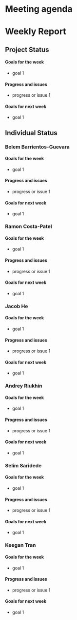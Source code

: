 # Meeting agenda

# Weekly Report
## Project Status
#### Goals for the week
* goal 1
#### Progress and issues
* progress or issue 1
#### Goals for next week
* goal 1

## Individual Status
### Belem Barrientos-Guevara
#### Goals for the week
* goal 1
#### Progress and issues
* progress or issue 1
#### Goals for next week
* goal 1

### Ramon Costa-Patel
#### Goals for the week
* goal 1
#### Progress and issues
* progress or issue 1
#### Goals for next week
* goal 1

### Jacob He
#### Goals for the week
* goal 1
#### Progress and issues
* progress or issue 1
#### Goals for next week
* goal 1

### Andrey Riukhin
#### Goals for the week
* goal 1
#### Progress and issues
* progress or issue 1
#### Goals for next week
* goal 1

### Selim Saridede
#### Goals for the week
* goal 1
#### Progress and issues
* progress or issue 1
#### Goals for next week
* goal 1

### Keegan Tran
#### Goals for the week
* goal 1
#### Progress and issues
* progress or issue 1
#### Goals for next week
* goal 1
